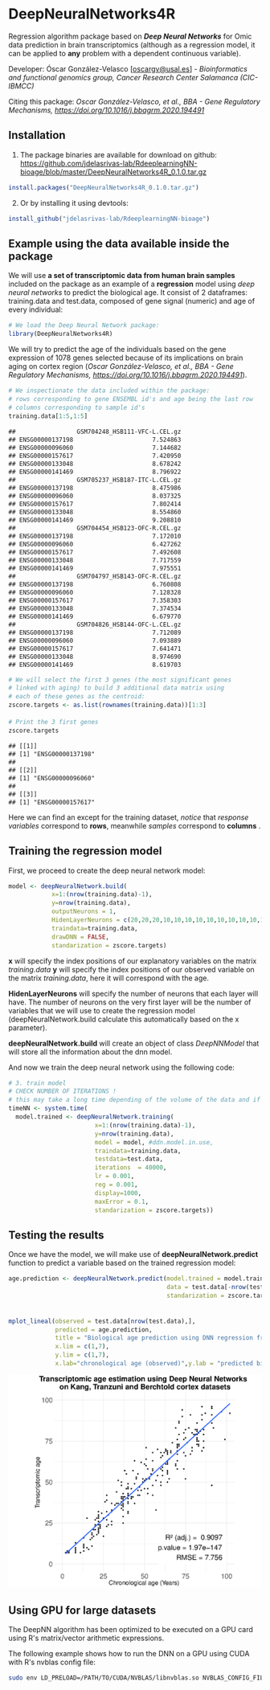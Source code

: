 DeepNeuralNetworks4R
================
Regression algorithm package based on _**Deep Neural Networks**_ for Omic data prediction in brain transcriptomics (although as a regression model, it can be applied to **any** problem with a dependent continuous variable).

Developer: Óscar González-Velasco [oscargv@usal.es] - _Bioinformatics and functional genomics group, Cancer Research Center Salamanca (CIC-IBMCC)_

Citing this package: _Oscar González-Velasco, et al., BBA - Gene Regulatory Mechanisms, <https://doi.org/10.1016/j.bbagrm.2020.194491>_


Installation
-----------------------------

1. The package binaries are available for download on github:
https://github.com/jdelasrivas-lab/RdeeplearningNN-bioage/blob/master/DeepNeuralNetworks4R_0.1.0.tar.gz
``` r
install.packages("DeepNeuralNetworks4R_0.1.0.tar.gz")
```
2. Or by installing it using devtools:
``` r
install_github("jdelasrivas-lab/RdeeplearningNN-bioage")
```

Example using the data available inside the package
-----------------------------

We will use **a set of transcriptomic data from human brain samples** included on the package as an example of a **regression** model using *deep neural networks* to predict the biological age. It consist of 2 dataframes: training.data and test.data, composed of gene signal (numeric) and age of every individual:

``` r
# We load the Deep Neural Network package:
library(DeepNeuralNetworks4R)
```

We will try to predict the age of the individuals based on the gene expression of 1078 genes selected because of its implications on brain aging on cortex region (_Oscar González-Velasco, et al., BBA - Gene Regulatory Mechanisms, <https://doi.org/10.1016/j.bbagrm.2020.194491>_).

``` r
# We inspectionate the data included within the package:
# rows corresponding to gene ENSEMBL id's and age being the last row
# columns corresponding to sample id's
training.data[1:5,1:5]
```

    ##                 GSM704248_HSB111-VFC-L.CEL.gz
    ## ENSG00000137198                      7.524863
    ## ENSG00000096060                      7.144682
    ## ENSG00000157617                      7.420950
    ## ENSG00000133048                      8.678242
    ## ENSG00000141469                      8.796922
    ##                 GSM705237_HSB187-ITC-L.CEL.gz
    ## ENSG00000137198                      8.475986
    ## ENSG00000096060                      8.037325
    ## ENSG00000157617                      7.802414
    ## ENSG00000133048                      8.554860
    ## ENSG00000141469                      9.208810
    ##                 GSM704454_HSB123-OFC-R.CEL.gz
    ## ENSG00000137198                      7.172010
    ## ENSG00000096060                      6.427262
    ## ENSG00000157617                      7.492608
    ## ENSG00000133048                      7.717559
    ## ENSG00000141469                      7.975551
    ##                 GSM704797_HSB143-OFC-R.CEL.gz
    ## ENSG00000137198                      6.760808
    ## ENSG00000096060                      7.128328
    ## ENSG00000157617                      7.358303
    ## ENSG00000133048                      7.374534
    ## ENSG00000141469                      6.679770
    ##                 GSM704826_HSB144-OFC-L.CEL.gz
    ## ENSG00000137198                      7.712089
    ## ENSG00000096060                      7.093889
    ## ENSG00000157617                      7.641471
    ## ENSG00000133048                      8.974690
    ## ENSG00000141469                      8.619703

``` r
# We will select the first 3 genes (the most significant genes 
# linked with aging) to build 3 additional data matrix using
# each of these genes as the centroid:
zscore.targets <- as.list(rownames(training.data))[1:3]

# Print the 3 first genes
zscore.targets
```

    ## [[1]]
    ## [1] "ENSG00000137198"
    ## 
    ## [[2]]
    ## [1] "ENSG00000096060"
    ## 
    ## [[3]]
    ## [1] "ENSG00000157617"

Here we can find an except for the training dataset, *notice* that *response variables* correspond to **rows**, meanwhile *samples* correspond to **columns** .

Training the regression model
-----------------------------

First, we proceed to create the deep neural network model:

``` r
model <- deepNeuralNetwork.build(
            x=1:(nrow(training.data)-1),
            y=nrow(training.data),
            outputNeurons = 1,
            HidenLayerNeurons = c(20,20,20,10,10,10,10,10,10,10,10,10,10,10,10,10,10,10),
            traindata=training.data,
            drawDNN = FALSE,
            standarization = zscore.targets)
```

**x** will specify the index positions of our explanatory variables on the matrix *training.data* **y** will specify the index positions of our observed variable on the matrix *training.data*, here it will correspond with the age.

**HidenLayerNeurons** will specify the number of neurons that each layer will have. The number of neurons on the very first layer will be the number of variables that we will use to create the regression model (deepNeuralNetwork.build calculate this automatically based on the x parameter).

**deepNeuralNetwork.build** will create an object of class *DeepNNModel* that will store all the information about the dnn model.

And now we train the deep neural network using the following code:

``` r
# 3. train model
# CHECK NUMBER OF ITERATIONS !
# this may take a long time depending of the volume of the data and if GPU is being used or not.
timeNN <- system.time(
  model.trained <- deepNeuralNetwork.training(
                        x=1:(nrow(training.data)-1),
                        y=nrow(training.data),
                        model = model, #ddn.model.in.use,
                        traindata=training.data,
                        testdata=test.data,
                        iterations  = 40000,
                        lr = 0.001,
                        reg = 0.001,
                        display=1000,
                        maxError = 0.1,
                        standarization = zscore.targets))
```

Testing the results
-------------------

Once we have the model, we will make use of **deepNeuralNetwork.predict** function to predict a variable based on the trained regression model:

``` r
age.prediction <- deepNeuralNetwork.predict(model.trained = model.trained,
                                            data = test.data[-nrow(test.data),],
                                            standarization = zscore.targets)


mplot_lineal(observed = test.data[nrow(test.data),],
             predicted = age.prediction,
             title = "Biological age prediction using DNN regression from human brain data",
             x.lim = c(1,7),
             y.lim = c(1,7),
             x.lab="chronological age (observed)",y.lab = "predicted bio-age (predicted)")
```

![](README_files/figure-markdown_github/example.with.40k.iterations.test.data.tiff)

Using GPU for large datasets
----------------------------

The DeepNN algorithm has been optimized to be executed on a GPU card using R's matrix/vector arithmetic expressions.

The following example shows how to run the DNN on a GPU using CUDA with R's nvblas config file:

``` bash
sudo env LD_PRELOAD=/PATH/TO/CUDA/NVBLAS/libnvblas.so NVBLAS_CONFIG_FILE=/PATH/TO/NVBLAS.CONFIG.FILE/nvblas.conf R CMD BATCH ./regression.deepNN.GPU.r /dev/tty
```
